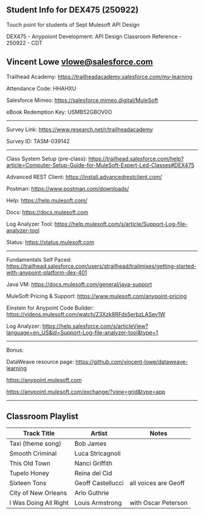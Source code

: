 ## Student Info for DEX475 (250922)

Touch point for students of Sept Mulesoft API Design

DEX475 - Anypoiont Development: API Design Classroom Reference - 250922 - CDT

Vincent Lowe
vlowe@salesforce.com
-------------------------------------------------------------------------------------------------------------------
Trailhead Academy:	https://trailheadacademy.salesforce.com/my-learning

Attendance Code:     HHAHXU							

Salesforce Mimeo:     https://salesforce.mimeo.digital/MuleSoft

eBook Redemption Key:     USMB52GBOV0O

-------------------------------------------------------------------------------------------------------------------
Survey Link:								https://www.research.net/r/trailheadacademy

Survey ID:	TASM-039142						

-------------------------------------------------------------------------------------------------------------------

Class System Setup (pre-class): https://trailhead.salesforce.com/help?article=Computer-Setup-Guide-for-MuleSoft-Expert-Led-Classes#DEX475

Advanced REST Client: https://install.advancedrestclient.com/

Postman: https://www.postman.com/downloads/

Help: https://help.mulesoft.com/

Docs: https://docs.mulesoft.com

Log Analyzer Tool: https://help.mulesoft.com/s/article/Support-Log-file-analyzer-tool

Status: https://status.mulesoft.com 
   
------------------------------------------------------------------------------

Fundamentals Self Paced: https://trailhead.salesforce.com/users/strailhead/trailmixes/getting-started-with-anypoint-platform-dex-401

Java VM: https://docs.mulesoft.com/general/java-support

MuleSoft Pricing & Support: https://www.mulesoft.com/anypoint-pricing

Einstein for Anypoint Code Builder: https://videos.mulesoft.com/watch/Z3Xzk8RFds5erbzLASev1W

Log Analyzer: https://help.salesforce.com/s/articleView?language=en_US&id=Support-Log-file-analyzer-tool&type=1

------------------------------------------------------------------------------
Bonus:

DataWeave resource page: https://github.com/vincent-lowe/dataweave-learning

https://anypoint.mulesoft.com

https://anypoint.mulesoft.com/exchange/?view=grid&type=app

-------------------------------------------------------------------------------------------------------------------
Classroom Playlist
-------------------------------------------------------------------------------------------------------------------
|Track Title|Artist|Notes|
|-----------|------|-----|
|Taxi (theme song)|Bob James||
|Smooth Criminal|Luca Stricagnoli||
|This Old Town|Nanci Griffith||
|Tupelo Honey|Reina del Cid||
|Sixteen Tons|Geoff Castellucci|all voices are Geoff|
|City of New Orleans|Arlo Guthrie||
|I Was Doing All Right|Louis Armstrong|with Oscar Peterson|

